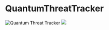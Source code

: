 # QuantumThreatTracker

![Quantum Threat Tracker](./assets/quantum-threat-tracker.svg)
<img src="./assets/quantum-threat-tracker.svg">
